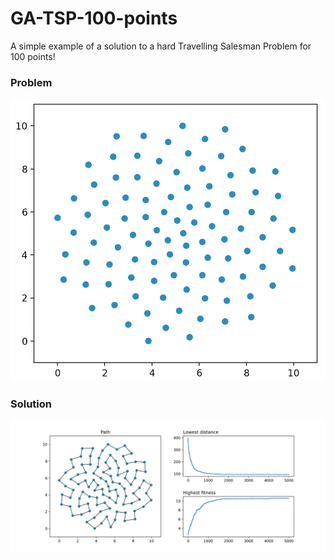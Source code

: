 # GA-TSP-100-points
A simple example of a solution to a hard Travelling Salesman Problem for 100 points!

### Problem
![problem-img](images/problem.png)
### Solution
![solution-img](images/solution.png)
